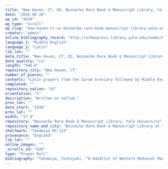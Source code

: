 ```yaml
---
title: "New Haven, CT, US, Beinecke Rare Book & Manuscript Library, Yale University, Takamiya MS 112"
date: "2016-09-28"
wp_id: "4439"
wp_type: "scroll"
wp_slug: "new-haven-ct-us-beinecke-rare-book-manuscript-library-yale-university-takamiya-ms-112"
creator: "admin"
online_bibliography_record: "http://orbexpress.library.yale.edu/vwebv/holdingsInfo?bibId=11777669"
language_1: "Middle English"
language_2: "Latin"
lib_lon: ""
meta_title: "New Haven, CT, US, Beinecke Rare Book & Manuscript Library, Yale University, Takamiya MS 112"
date_quality: "ca"
length: "548.6"
repository_city: "New Haven, CT"
number_of_pieces: ""
contents: "Latin prayers from the Sarum breviary followed by Middle English devotional lyrics. Large initial of the Virgin Mary and child."
completed: ""
repository_nation: "US"
orientation: "V"
description: "Written on vellum."
prov_lon: ""
date_start: "1430"
prov_lat: ""
width: "17.8"
repository: "Beinecke Rare Book & Manuscript Library, Yale University"
repository_name_and_city: "Beinecke Rare Book & Manuscript Library at Yale University, New Haven CT US"
shelfmark: "Takamiya MS 112"
provenance: "England"
lib_lat: ""
online_images: ""
_scrolls_id: "626"
type: "Prayer Roll"
bibliography: "Takamiya, Toshiyuki. “A Handlist of Western Medieval Manuscripts in the Takamiya Collection.” In The Medieval Book: Glosses from Friends & Colleagues of Christopher de Hamel, edited by James H. Marrow, Richard A. Linenthal, and William Noel, 421–40. Houten, Netherlands: Hes & De Graaf Publishers, 2010."
---
```



